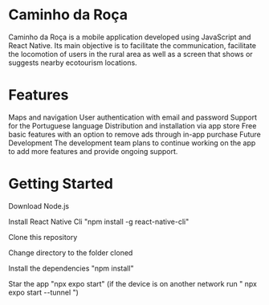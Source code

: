 # Caminho da Roça
Caminho da Roça is a mobile application developed using JavaScript and React Native. Its main objective is to facilitate the communication, facilitate the locomotion of users in the rural area as well as a screen that shows or suggests nearby ecotourism locations.

# Features

Maps and navigation
User authentication with email and password
Support for the Portuguese language
Distribution and installation via app store
Free basic features with an option to remove ads through in-app purchase
Future Development
The development team plans to continue working on the app to add more features and provide ongoing support.

# Getting Started
Download Node.js

Install React Native Cli "npm install -g react-native-cli"

Clone this repository

Change directory to the folder cloned

Install the dependencies "npm install"

Star the app "npx expo start" (if the device is on another network run " npx expo start --tunnel ")

